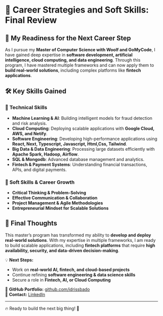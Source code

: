 # 🚀 Career Strategies and Soft Skills: Final Review  

## 🎯 **My Readiness for the Next Career Step**  

As I pursue my **Master of Computer Science with Woolf and GoMyCode**, I have gained deep expertise in **software development, artificial intelligence, cloud computing, and data engineering**. Through this program, I have mastered multiple frameworks and can now apply them to **build real-world solutions**, including complex platforms like **fintech applications**.  

## 🛠️ **Key Skills Gained**  

### 🔹 **Technical Skills**  
- **Machine Learning & AI**: Building intelligent models for fraud detection and risk analysis.  
- **Cloud Computing**: Deploying scalable applications with **Google Cloud, AWS, and Netify**.  
- **Software Engineering**: Developing high-performance applications using **React, Next, Typescript, Javascript, Html,Css, Tailwind**.  
- **Big Data & Data Engineering**: Processing large datasets efficiently with **Apache Spark, Hadoop, Airflow**.  
- **SQL & Mongodb**: Advanced database management and analytics.  
- **Fintech & Payment Systems**: Understanding financial transactions, APIs, and digital payments.  

### 🔹 **Soft Skills & Career Growth**  
- **Critical Thinking & Problem-Solving**  
- **Effective Communication & Collaboration**  
- **Project Management & Agile Methodologies**  
- **Entrepreneurial Mindset for Scalable Solutions**  

## 📌 **Final Thoughts**  

This master’s program has transformed my ability to **develop and deploy real-world solutions**. With my expertise in multiple frameworks, I am ready to build scalable applications, including **fintech platforms** that require **high availability, security, and data-driven decision-making**.  

💡 **Next Steps:**  
- Work on **real-world AI, fintech, and cloud-based projects**  
- Continue refining **software engineering & data science skills**  
- Secure a role in **Fintech, AI, or Cloud Computing**  

🔗 **GitHub Portfolio:** [github.com/idrissbado](https://github.com/idrissbado)  
📧 **Contact:** [LinkedIn](https://linkedin.com/in/idrissbado)  

---

🔥 Ready to build the next big thing! 🚀  
